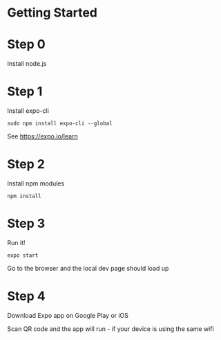 # Getting Started

# Step 0

Install node.js

# Step 1

Install expo-cli

```
sudo npm install expo-cli --global
```

See https://expo.io/learn

# Step 2

Install npm modules

```
npm install
```

# Step 3

Run it!

```
expo start
```

Go to the browser and the local dev page should load up

# Step 4

Download Expo app on Google Play or iOS

Scan QR code and the app will run - if your device is using the same wifi
